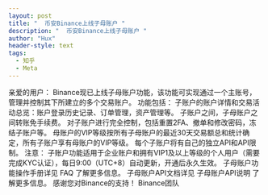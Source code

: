```yaml
---
layout: post
title: "  币安Binance上线子母账户 "
description: "  币安Binance上线子母账户 "
author: "Hux"
header-style: text
tags:
  - 知乎
  - Meta
---
```


亲爱的用户：
Binance现已上线子母账户功能，该功能可实现通过一个主账号，管理并控制其下所建立的多个交易账户。
功能包括：
子账户的账户详情和交易活动总览：账户登录历史记录、订单管理，资产管理等。
子账户之间，子母账户之间转账免手续费。
对子账户进行完全控制，包括重置2FA、撤单和修改密码，冻结子账户等。
母账户的VIP等级按所有子母账户的最近30天交易额总和统计确定，所有子账户享有母账户的VIP等级。
每个子账户将有自己的独立API和API限制。
注意：
子账户功能适用于企业账户和拥有VIP1及以上等级的个人用户（需要完成KYC认证），每日9:00（UTC+8）自动更新，开通后永久生效。
子母账户功能操作手册详见 FAQ 了解更多信息。
子母账户API文档详见 子母账户API说明 了解更多信息。
感谢您对Binance的支持！
Binance团队
